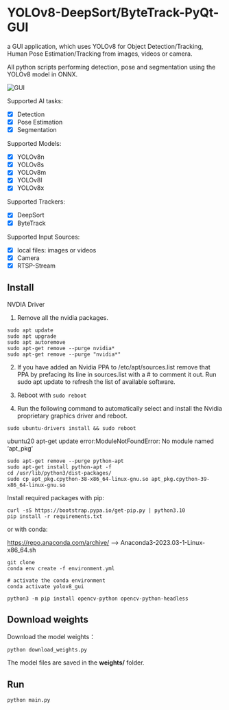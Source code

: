 # YOLOv8-DeepSort/ByteTrack-PyQt-GUI
a GUI application, which uses YOLOv8 for  Object Detection/Tracking, Human Pose Estimation/Tracking from images, videos or camera. 

All python scripts performing detection, pose and segmentation using the YOLOv8 model in ONNX.

![GUI](./data/ui.png)

Supported AI tasks:
- [x] Detection
- [x] Pose Estimation
- [x] Segmentation

Supported Models:
- [x] YOLOv8n
- [x] YOLOv8s
- [x] YOLOv8m
- [x] YOLOv8l
- [x] YOLOv8x

Supported Trackers:
- [x] DeepSort
- [x] ByteTrack

Supported Input Sources:
- [x] local files: images or videos
- [x] Camera
- [x] RTSP-Stream

## Install

NVDIA Driver

1. Remove all the nvidia packages.
```
sudo apt update
sudo apt upgrade
sudo apt autoremove
sudo apt-get remove --purge nvidia*
sudo apt-get remove --purge "nvidia*"
```

2. If you have added an Nvidia PPA to /etc/apt/sources.list remove that PPA by prefacing its line in sources.list with a # to comment it out. Run sudo apt update to refresh the list of available software.

3. Reboot with ```sudo reboot```

4. Run the following command to automatically select and install the Nvidia proprietary graphics driver and reboot.
   
```
sudo ubuntu-drivers install && sudo reboot
```

ubuntu20 apt-get update error:ModuleNotFoundError: No module named ‘apt_pkg‘
```
sudo apt-get remove --purge python-apt
sudo apt-get install python-apt -f
cd /usr/lib/python3/dist-packages/
sudo cp apt_pkg.cpython-38-x86_64-linux-gnu.so apt_pkg.cpython-39-x86_64-linux-gnu.so
```

Install required packages with pip:

```shell
curl -sS https://bootstrap.pypa.io/get-pip.py | python3.10
pip install -r requirements.txt
```

or with conda:

https://repo.anaconda.com/archive/ --> Anaconda3-2023.03-1-Linux-x86_64.sh

```shell
git clone 
conda env create -f environment.yml

# activate the conda environment
conda activate yolov8_gui

python3 -m pip install opencv-python opencv-python-headless
```

## Download weights

Download the model weights：

``````shell
python download_weights.py
``````

The model files are saved in the **weights/** folder.

## Run

```shell
python main.py
```

